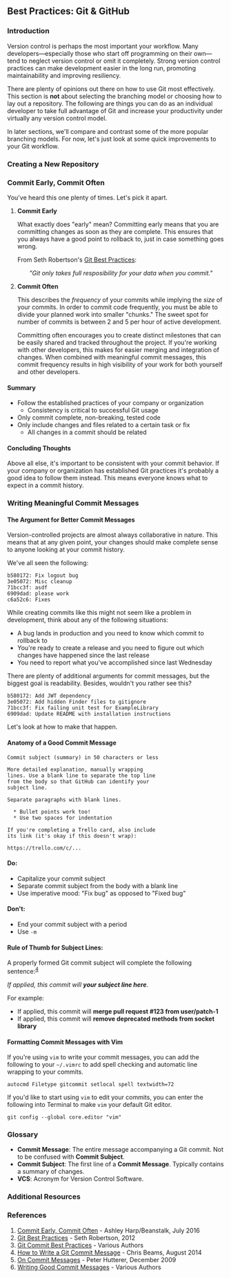 ## Best Practices: Git & GitHub

### Introduction

Version control is perhaps the most important your workflow. Many developers—especially those who start off programming on their own—tend to neglect version control or omit it completely. Strong version control practices can make development easier in the long run, promoting maintainability and improving resiliency.

There are plenty of opinions out there on how to use Git most effectively. This section is **not** about selecting the branching model or choosing how to lay out a repository. The following are things you can do as an individual developer to take full advantage of Git and increase your productivity under virtually any version control model. 

In later sections, we'll compare and contrast some of the more popular branching models. For now, let's just look at some quick improvements to your Git workflow. 

### Creating a New Repository

### Commit Early, Commit Often

You've heard this one plenty of times. Let's pick it apart.

1. **Commit Early**

	What exactly does "early" mean? Committing early means that you are committing changes as soon as they are complete. This ensures that you always have a good point to rollback to, just in case something goes wrong.
	
	From Seth Robertson's [Git Best Practices](https://sethrobertson.github.io/GitBestPractices/):

	<p align="center"><em>"Git only takes full resposibility for your data when you commit."</em></p>
	
	
2. **Commit Often**

	This describes the _frequency_ of your commits while implying the _size_ of your commits. In order to commit code frequently, you must be able to divide your planned work into smaller "chunks." The sweet spot for number of commits is between 2 and 5 per hour of active development.
	
	Committing often encourages you to create distinct milestones that can be easily shared and tracked throughout the project. If you're working with other developers, this makes for easier merging and integration of changes. When combined with meaningful commit messages, this commit frequency results in high visibility of your work for both yourself and other developers.
	
#### Summary
	
* Follow the established practices of your company or organization
	* Consistency is critical to successful Git usage
* Only commit complete, non-breaking, tested code
* Only include changes and files related to a certain task or fix
	* All changes in a commit should be related

#### Concluding Thoughts

Above all else, it's important to be consistent with your commit behavior. If your company or organization has established Git practices it's probably a good idea to follow them instead. This means everyone knows what to expect in a commit history.
	
### Writing Meaningful Commit Messages

#### The Argument for Better Commit Messages

Version-controlled projects are almost always collaborative in nature. This means that at any given point, your changes should make complete sense to anyone looking at your commit history.

We've all seen the following:

```
b580172: Fix logout bug
3e05072: Misc cleanup
71bcc3f: asdf
6909dad: please work
c6a52c6: Fixes
```

While creating commits like this might not seem like a problem in development, think about any of the following situations:

* A bug lands in production and you need to know which commit to rollback to
* You're ready to create a release and you need to figure out which changes have happened since the last release
* You need to report what you've accomplished since last Wednesday

There are plenty of additional arguments for commit messages, but the biggest goal is readability. Besides, wouldn't you rather see this?

```
b580172: Add JWT dependency
3e05072: Add hidden Finder files to gitignore
71bcc3f: Fix failing unit test for ExampleLibrary
6909dad: Update README with installation instructions
```

Let's look at how to make that happen.

#### Anatomy of a Good Commit Message

```
Commit subject (summary) in 50 characters or less

More detailed explanation, manually wrapping
lines. Use a blank line to separate the top line
from the body so that GitHub can identify your
subject line.

Separate paragraphs with blank lines.

  * Bullet points work too!
  * Use two spaces for indentation

If you're completing a Trello card, also include
its link (it's okay if this doesn't wrap):

https://trello.com/c/...

```

#### Do:
* Capitalize your commit subject
* Separate commit subject from the body with a blank line
* Use imperative mood: "Fix bug" as opposed to "Fixed bug"

#### Don't:
* End your commit subject with a period
* Use `-m`

#### Rule of Thumb for Subject Lines:

A properly formed Git commit subject will complete the following sentence:<sup>[4](https://chris.beams.io/posts/git-commit/)</sup>

_If applied, this commit will **your subject line here**_.

For example:

* If applied, this commit will **merge pull request #123 from user/patch-1**
* If applied, this commit will **remove deprecated methods from socket library**

#### Formatting Commit Messages with Vim

If you're using `vim` to write your commit messages, you can add the following to your `~/.vimrc` to add spell checking and automatic line wrapping to your commits.

```shell
autocmd Filetype gitcommit setlocal spell textwidth=72
```

If you'd like to start using `vim` to edit your commits, you can enter the following into Terminal to make `vim` your default Git editor.

```shell
git config --global core.editor "vim"
```

### Glossary
* **Commit Message**: The entire message accompanying a Git commit. Not to be confused with **Commit Subject**.
* **Commit Subject**: The first line of a **Commit Message**. Typically contains a summary of changes.
* **VCS**: Acronym for Version Control Software.

### Additional Resources

### References

1. [Commit Early, Commit Often](http://blog.beanstalkapp.com/post/147799908084/commit-early-commit-often) - Ashley Harp/Beanstalk, July 2016
1. [Git Best Practices](https://sethrobertson.github.io/GitBestPractices/) - Seth Robertson, 2012
1. [Git Commit Best Practices](https://github.com/trein/dev-best-practices/wiki/Git-Commit-Best-Practices) - Various Authors
1. [How to Write a Git Commit Message](https://chris.beams.io/posts/git-commit/) - Chris Beams, August 2014
1. [On Commit Messages](http://who-t.blogspot.com/2009/12/on-commit-messages.html) - Peter Hutterer, December 2009
1. [Writing Good Commit Messages](https://github.com/erlang/otp/wiki/writing-good-commit-messages) - Various Authors

